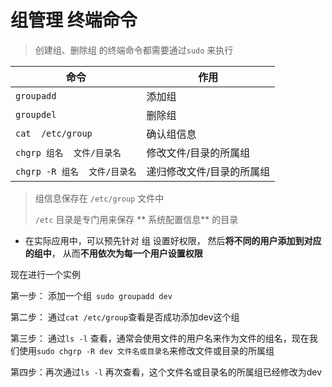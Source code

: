 # 组管理  终端命令

> 创建组、删除组 的终端命令都需要通过`sudo` 来执行



| 命令                         | 作用                      |
| ---------------------------- | ------------------------- |
| `groupadd`                   | 添加组                    |
| `groupdel`                   | 删除组                    |
| `cat  /etc/group`            | 确认组信息                |
| `chgrp 组名  文件/目录名`    | 修改文件/目录的所属组     |
| `chgrp -R 组名  文件/目录名` | 递归修改文件/目录的所属组 |



> 组信息保存在 `/etc/group` 文件中
>
> `/etc` 目录是专门用来保存  ** 系统配置信息** 的目录





+ 在实际应用中，可以预先针对  组  设置好权限， 然后**将不同的用户添加到对应的组中**， 从而**不用依次为每一个用户设置权限**



现在进行一个实例  

第一步： 添加一个组` sudo groupadd dev`

第二步： 通过`cat /etc/group`查看是否成功添加dev这个组

第三步： 通过`ls -l` 查看，通常会使用文件的用户名来作为文件的组名，现在我们使用`sudo chgrp -R dev 文件名或目录名`来修改文件或目录的所属组

第四步：再次通过`ls -l` 再次查看，这个文件名或目录名的所属组已经修改为dev 

